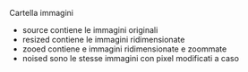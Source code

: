Cartella immagini
* source contiene le immagini originali
* resized contiene le immagini ridimensionate
* zooed contiene e immagini ridimensionate e zoommate
* noised sono le stesse immagini con pixel modificati a caso